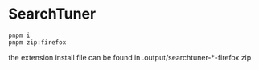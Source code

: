 # SearchTuner
```
pnpm i
pnpm zip:firefox
```

the extension install file can be found in .output/searchtuner-*-firefox.zip